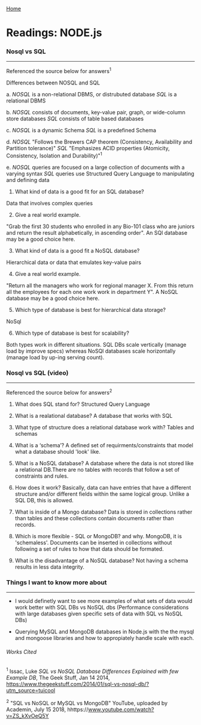 [Home](README.md)

# Readings: NODE.js

### Nosql vs SQL
---------------

Referenced the source below for answers<sup>1</sup>

Differences between NOSQL and SQL

a. *NOSQL* is a non-relational DBMS, or distrubuted database  *SQL* is a relational DBMS

b. *NOSQL* consists of documents, key-value pair, graph, or wide-column store databases  *SQL* consists of table based databases

c. *NOSQL* is a dynamic Schema *SQL* is a predefined Schema

d. *NOSQL* "Follows the Brewers CAP theorem (Consistency, Availability and Partition tolerance)" *SQL* "Emphasizes ACID properties (Atomicity, Consistency, Isolation and Durability)"<sup>1</sup>

e. *NOSQL* queries are focused on a large collection of documents with a varying syntax *SQL* queries use Structured Query Language to manipulating and defining data


1. What kind of data is a good fit for an SQL database?

  Data that involves complex queries

2. Give a real world example.

  "Grab the first 30 students who enrolled in any Bio-101 class who are juniors and return the result alphabetically, in ascending order". An SQl database may be a good choice here.

3. What kind of data is a good fit a NoSQL database?

  Hierarchical data or data that emulates key-value pairs

4. Give a real world example.

  "Return all the managers who work for regional manager X. From this return all the employees for each one work work in department Y". A NoSQL database may be a good choice here.

5. Which type of database is best for hierarchical data storage?

  NoSql

6. Which type of database is best for scalability?

  Both types work in different situations. SQL DBs scale vertically (manage load by improve specs) whereas NoSQl databases scale horizontally (manage load by up-ing serving count).


### Nosql vs SQL (video)
---------------

Referenced the source below for answers<sup>2</sup>

1. What does SQL stand for?
  Structured Query Language

2. What is a realational database?
  A database that works with SQL

3. What type of structure does a relational database work with?
  Tables and schemas

4. What is a ‘schema’?
  A defined set of requirments/constraints that model what a database should 'look' like.

5. What is a NoSQL database?
  A database where the data is not stored like a relational DB.There are no tables with records that follow a set of constraints and rules.

6. How does it work?
  Basically, data can have entries that have a different structure and/or different fields within the same logical group. Unlike a SQL DB, this is allowed.

7. What is inside of a Mongo database?
  Data is stored in collections rather than tables and these collections contain documents rather than records.

8. Which is more flexible - SQL or MongoDB? and why.
  MongoDB, it is 'schemaless'. Documents can be inserted in collections without following a set of rules to how that data should be formated.

9. What is the disadvantage of a NoSQL database?
  Not having a schema results in less data integrity.



### Things I want to know more about
---------------

* I would definetly want to see more examples of what sets of data would work better with SQL DBs vs NoSQL dbs (Performance considerations with large databases given specific sets of data with SQL vs NoSQL DBs)

* Querying MySQL and MongoDB databases in Node.js with the the mysql and mongoose libraries and how to appropiately handle scale with each.



###### Works Cited

<sup>1</sup> Issac, Luke _SQL vs NoSQL Database Differences Explained with few Example DB_, The Geek Stuff, Jan 14 2014, https://www.thegeekstuff.com/2014/01/sql-vs-nosql-db/?utm_source=tuicool

<sup>2</sup> "SQL vs NoSQL or MySQL vs MongoDB" YouTube, uploaded by Academin, July 15 2018, hhttps://www.youtube.com/watch?v=ZS_kXvOeQ5Y